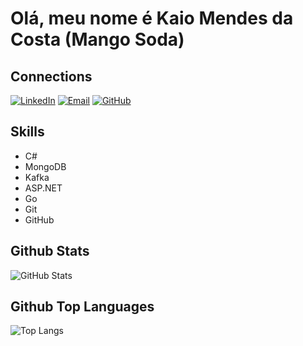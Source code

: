 # Olá, meu nome é Kaio Mendes da Costa (Mango Soda)

## Connections
[![LinkedIn](https://img.shields.io/badge/LinkedIn-8BC34A?style=for-the-badge&logo=linkedin&logoColor=white)](https://www.linkedin.com/in/kaio-mendes-da-costa/) 
[![Email](https://img.shields.io/badge/Email-8BC34A?style=for-the-badge&logo=gmail&logoColor=white)](mailto:secded24@gmail.com)
[![GitHub](https://img.shields.io/badge/GitHub-388E3C?style=for-the-badge&logo=github&logoColor=white)](https://github.com/Mango-Soda)

## Skills
- C#
- MongoDB
- Kafka
- ASP.NET
- Go
- Git
- GitHub

## Github Stats
![GitHub Stats](https://github-readme-stats.vercel.app/api?username=Mango-Soda&theme=radical&bg_color=E1F5E1&border_color=8BC34A&show_icons=true&icon_color=8BC34A&title_color=388E3C&text_color=388E3C)

## Github Top Languages
![Top Langs](https://github-readme-stats-git-masterrstaa-rickstaa.vercel.app/api/top-langs/?username=Mango-Soda&theme=radical&bg_color=E1F5E1&border_color=8BC34A&title_color=388E3C&text_color=388E3C)
